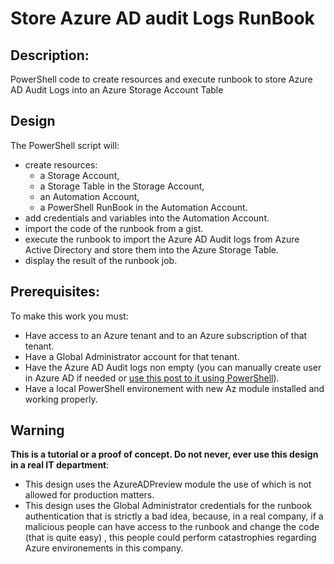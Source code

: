 # Store Azure AD audit Logs RunBook

## Description: 

PowerShell code to create resources and execute runbook to store Azure AD Audit Logs into an Azure Storage Account Table

## Design
The PowerShell script will:
<ul>
<li> create resources:
   <ul>
      <li>a Storage Account, </li>
      <li>a Storage Table in the Storage Account,</li>
      <li>an Automation Account,</li>
      <li>a PowerShell RunBook in the Automation Account.</li>

   </ul>
</li>
<li>add credentials and variables into the Automation Account.</li>
<li>import the code of the runbook from a gist.</li>
<li>execute the runbook to import the Azure AD Audit logs from Azure Active Directory and store them into the Azure Storage Table.
</li>
<li>display the result of the runbook job.</li>
</ul>

## Prerequisites: 
To make this work you must:
<ul>
<li>Have access to an Azure tenant and to an Azure subscription of that tenant.</li>
<li>Have a Global Administrator account for that tenant.</li>
<li>Have the Azure AD Audit logs non empty (you can manually create user in Azure AD if needed or <a href="https://mosshowto.blogspot.com/2019/08/create-user-azure-ad-powershell.html">use this post to it using PowerShell</a>).</li>
<li>Have a local PowerShell environement with new Az module installed and working properly.</li>
</ul>

## Warning
<b>This is a tutorial or a proof of concept. Do not never, ever use this design in a real IT department</b>:
<ul>
<li>
This design uses the AzureADPreview module the use of which is not allowed for production matters.
</li>
<li>
This design uses the Global Administrator credentials for the runbook authentication that is strictly a bad idea, because, in a real company, if a malicious people can have access to the runbook and change the code (that is quite easy) , this people could perform catastrophies regarding Azure environements in this company.  
</li>
</ul>